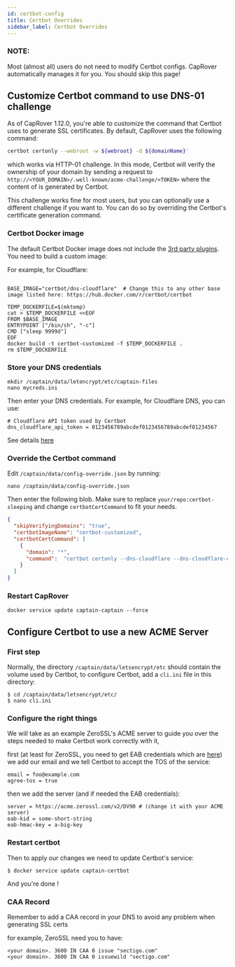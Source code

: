 ```yaml
---
id: certbot-config
title: Certbot Overrides
sidebar_label: Certbot Overrides
---
```



### NOTE:
Most (almost all) users do not need to modify Certbot configs. CapRover automatically manages it for you. You should skip this page!

## Customize Certbot command to use DNS-01 challenge

As of CapRover 1.12.0, you're able to customize the command that Certbot uses to generate SSL certificates. By default, CapRover uses the following command:
```bash
certbot certonly --webroot -w ${webroot} -d ${domainName}'
```
which works via HTTP-01 challenge. In this mode, Certbot will verify the ownership of your domain by sending a request to `http://<YOUR_DOMAIN>/.well-known/acme-challenge/<TOKEN>` where the content of <TOKEN> is generated by Certbot. 

This challenge works fine for most users, but you can optionally use a different challenge if you want to. You can do so by overriding the Certbot's certificate generation command. 

### Certbot Docker image
The default Certbot Docker image does not include the [3rd party plugins](https://hub.docker.com/r/certbot/certbot). You need to build a custom image:

For example, for Cloudflare:
```

BASE_IMAGE="certbot/dns-cloudflare"  # Change this to any other base image listed here: https://hub.docker.com/r/certbot/certbot

TEMP_DOCKERFILE=$(mktemp)
cat > $TEMP_DOCKERFILE <<EOF
FROM $BASE_IMAGE
ENTRYPOINT ["/bin/sh", "-c"]
CMD ["sleep 9999d"]
EOF
docker build -t certbot-customized -f $TEMP_DOCKERFILE .
rm $TEMP_DOCKERFILE
```

### Store your DNS credentials

```
mkdir /captain/data/letencrypt/etc/captain-files
nano mycreds.ini
```
Then enter your DNS credentials. For example, for Cloudflare DNS, you can use:
```
# Cloudflare API token used by Certbot
dns_cloudflare_api_token = 0123456789abcdef0123456789abcdef01234567
```
See details [here](https://eff-certbot.readthedocs.io/en/stable/using.html#dns-plugins)


### Override the Certbot command

Edit `/captain/data/config-override.json` by running:
```
nano /captain/data/config-override.json
```

Then enter the following blob. Make sure to replace `your/repo:certbot-sleeping` and change `certbotCertCommand` to fit your needs.  

```json
{
  "skipVerifyingDomains": "true",
  "certbotImageName": "certbot-customized",
  "certbotCertCommand": [
    {
      "domain": "*",
      "command":  "certbot certonly --dns-cloudflare --dns-cloudflare-credentials /etc/letsencrypt/captain-files/mycreds.ini -d ${domain}" 
    }
  ]
}
```

### Restart CapRover

```
docker service update captain-captain --force
```


## Configure Certbot to use a new ACME Server

### First step

Normally, the directory `/captain/data/letsencrypt/etc` should contain the volume used by Certbot,
to configure Certbot, add a `cli.ini` file in this directory:
```
$ cd /captain/data/letsencrypt/etc/
$ nano cli.ini
```

### Configure the right things

We will take as an example ZeroSSL's ACME server to guide you over the steps needed to make Certbot work correctly with it,

first (at least for ZeroSSL, you need to get EAB credentials which are [here](https://app.zerossl.com/developer)) we add our email and we tell Certbot to accept the TOS of the service:
```
email = foo@example.com
agree-tos = true
```

then we add the server (and if needed the EAB credentials):
```
server = https://acme.zerossl.com/v2/DV90 # (change it with your ACME server)
eab-kid = some-short-string
eab-hmac-key = a-big-key
```

### Restart certbot

Then to apply our changes we need to update Certbot's service:
```
$ docker service update captain-certbot
```

And you're done !

### CAA Record

Remember to add a CAA record in your DNS to avoid any problem when generating SSL certs

for example, ZeroSSL need you to have:
```
<your domain>. 3600 IN CAA 0 issue "sectigo.com"
<your domain>. 3600 IN CAA 0 issuewild "sectigo.com"
```
